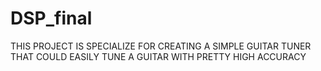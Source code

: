 # DSP_final
THIS PROJECT IS SPECIALIZE FOR CREATING A SIMPLE GUITAR TUNER THAT COULD EASILY TUNE A GUITAR WITH PRETTY HIGH ACCURACY
